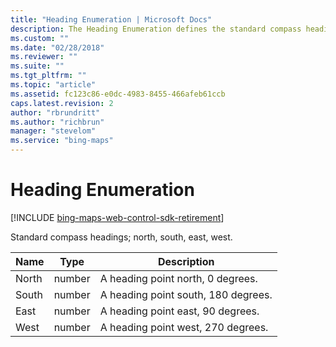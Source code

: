 ```yaml
---
title: "Heading Enumeration | Microsoft Docs"
description: The Heading Enumeration defines the standard compass headings; north, south, east, west.
ms.custom: ""
ms.date: "02/28/2018"
ms.reviewer: ""
ms.suite: ""
ms.tgt_pltfrm: ""
ms.topic: "article"
ms.assetid: fc123c86-e0dc-4983-8455-466afeb61ccb
caps.latest.revision: 2
author: "rbrundritt"
ms.author: "richbrun"
manager: "stevelom"
ms.service: "bing-maps"
---
```


# Heading Enumeration

[!INCLUDE [bing-maps-web-control-sdk-retirement](../../includes/bing-maps-web-control-sdk-retirement.md)]

Standard compass headings; north, south, east, west.

| Name  | Type   | Description                         |
|-------|--------|-------------------------------------|
| North | number | A heading point north, 0 degrees.   |
| South | number | A heading point south, 180 degrees. |
| East  | number | A heading point east, 90 degrees.   |
| West  | number | A heading point west, 270 degrees.  |

